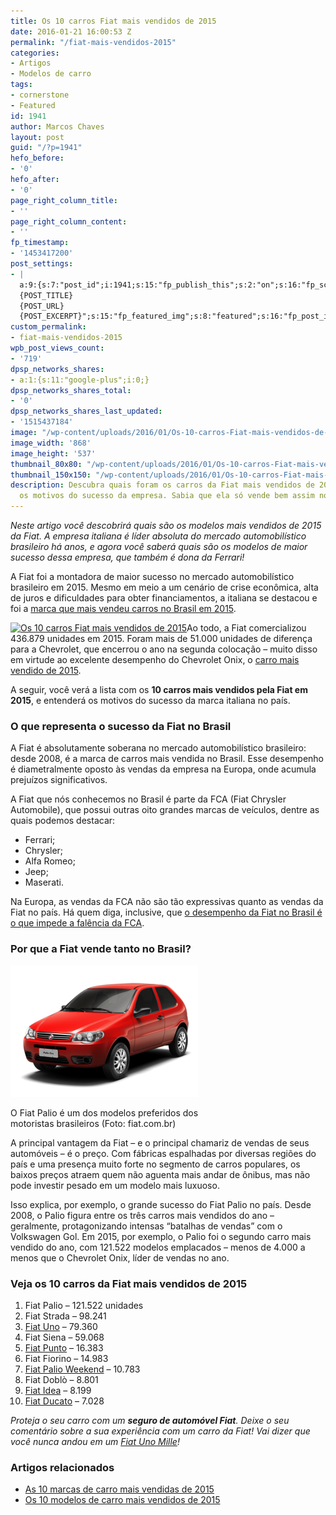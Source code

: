 ```yaml
---
title: Os 10 carros Fiat mais vendidos de 2015
date: 2016-01-21 16:00:53 Z
permalink: "/fiat-mais-vendidos-2015"
categories:
- Artigos
- Modelos de carro
tags:
- cornerstone
- Featured
id: 1941
author: Marcos Chaves
layout: post
guid: "/?p=1941"
hefo_before:
- '0'
hefo_after:
- '0'
page_right_column_title:
- ''
page_right_column_content:
- ''
fp_timestamp:
- '1453417200'
post_settings:
- |
  a:9:{s:7:"post_id";i:1941;s:15:"fp_publish_this";s:2:"on";s:16:"fp_schedule_this";s:3:"yes";s:11:"fp_datetime";s:16:"2016/01/21 21:00";s:18:"fp_timezone_offset";s:3:"120";s:8:"msg_body";s:66:"Novo post no {SITE_NAME}
  {POST_TITLE}
  {POST_URL}
  {POST_EXCERPT}";s:15:"fp_featured_img";s:8:"featured";s:16:"fp_post_img_text";s:0:"";s:5:"pages";a:2:{i:0;s:3:"own";i:1;s:15:"520743491417556";}}
custom_permalink:
- fiat-mais-vendidos-2015
wpb_post_views_count:
- '719'
dpsp_networks_shares:
- a:1:{s:11:"google-plus";i:0;}
dpsp_networks_shares_total:
- '0'
dpsp_networks_shares_last_updated:
- '1515437184'
image: "/wp-content/uploads/2016/01/Os-10-carros-Fiat-mais-vendidos-de-2015.jpg"
image_width: '868'
image_height: '537'
thumbnail_80x80: "/wp-content/uploads/2016/01/Os-10-carros-Fiat-mais-vendidos-de-2015-80x80.jpg"
thumbnail_150x150: "/wp-content/uploads/2016/01/Os-10-carros-Fiat-mais-vendidos-de-2015-150x150.jpg"
description: Descubra quais foram os carros da Fiat mais vendidos de 2015 e entenda
  os motivos do sucesso da empresa. Sabia que ela só vende bem assim no Brasil?
---
```


_Neste artigo você descobrirá quais são os modelos mais vendidos de 2015 da Fiat. A empresa italiana é líder absoluta do mercado automobilístico brasileiro há anos, e agora você saberá quais são os modelos de maior sucesso dessa empresa, que também é dona da Ferrari!_

A Fiat foi a montadora de maior sucesso no mercado automobilístico brasileiro em 2015. Mesmo em meio a um cenário de crise econômica, alta de juros e dificuldades para obter financiamentos, a italiana se destacou e foi a <a href="/10-marcas-mais-vendidas-2015" target="_blank">marca que mais vendeu carros no Brasil em 2015</a>.

[<img class="alignleft wp-image-3283" title="Os 10 carros Fiat mais vendidos de 2015" src="/wp-content/uploads/2016/01/Os-10-carros-Fiat-mais-vendidos-de-2015.jpg" alt="Os 10 carros Fiat mais vendidos de 2015" width="368" height="228" srcset="/wp-content/uploads/2016/01/Os-10-carros-Fiat-mais-vendidos-de-2015.jpg 868w, /wp-content/uploads/2016/01/Os-10-carros-Fiat-mais-vendidos-de-2015-250x155.jpg 250w, /wp-content/uploads/2016/01/Os-10-carros-Fiat-mais-vendidos-de-2015-768x475.jpg 768w, /wp-content/uploads/2016/01/Os-10-carros-Fiat-mais-vendidos-de-2015-700x433.jpg 700w, /wp-content/uploads/2016/01/Os-10-carros-Fiat-mais-vendidos-de-2015-120x74.jpg 120w" sizes="(max-width: 368px) 100vw, 368px" />](/wp-content/uploads/2016/01/Os-10-carros-Fiat-mais-vendidos-de-2015.jpg)Ao todo, a Fiat comercializou 436.879 unidades em 2015. Foram mais de 51.000 unidades de diferença para a Chevrolet, que encerrou o ano na segunda colocação – muito disso em virtude ao excelente desempenho do Chevrolet Onix, o <a href="/carros-mais-vendidos-2015" target="_blank">carro mais vendido de 2015</a>.

A seguir, você verá a lista com os **10 carros mais vendidos pela Fiat em 2015**, e entenderá os motivos do sucesso da marca italiana no país.

### O que representa o sucesso da Fiat no Brasil

A Fiat é absolutamente soberana no mercado automobilístico brasileiro: desde 2008, é a marca de carros mais vendida no Brasil. Esse desempenho é diametralmente oposto às vendas da empresa na Europa, onde acumula prejuízos significativos.

A Fiat que nós conhecemos no Brasil é parte da FCA (Fiat Chrysler Automobile), que possui outras oito grandes marcas de veículos, dentre as quais podemos destacar:

  * Ferrari;
  * Chrysler;
  * Alfa Romeo;
  * Jeep;
  * Maserati.

Na Europa, as vendas da FCA não são tão expressivas quanto as vendas da Fiat no país. Há quem diga, inclusive, que [o desempenho da Fiat no Brasil é o que impede a falência da FCA](http://www.car.blog.br/2014/06/fiat-poderia-ser-extinta-se-nao-fosse-o.html).

### Por que a Fiat vende tanto no Brasil?

<div id="attachment_1984" style="width: 310px" class="wp-caption alignleft">
  <img class="wp-image-1984 size-medium" src="/wp-content/uploads/2016/02/fiat-palio-fire-300x210.png" alt="Fiat Palio Fire" width="300" height="210" />
  
  <p class="wp-caption-text">
    O Fiat Palio é um dos modelos preferidos dos motoristas brasileiros (Foto: fiat.com.br)
  </p>
</div>

A principal vantagem da Fiat – e o principal chamariz de vendas de seus automóveis – é o preço. Com fábricas espalhadas por diversas regiões do país e uma presença muito forte no segmento de carros populares, os baixos preços atraem quem não aguenta mais andar de ônibus, mas não pode investir pesado em um modelo mais luxuoso.

Isso explica, por exemplo, o grande sucesso do Fiat Palio no país. Desde 2008, o Palio figura entre os três carros mais vendidos do ano – geralmente, protagonizando intensas “batalhas de vendas” com o Volkswagen Gol. Em 2015, por exemplo, o Palio foi o segundo carro mais vendido do ano, com 121.522 modelos emplacados – menos de 4.000 a menos que o Chevrolet Onix, líder de vendas no ano.

### Veja os 10 carros da Fiat mais vendidos de 2015

  1. Fiat Palio – 121.522 unidades
  2. Fiat Strada – 98.241
  3. <a href="/media-de-precos-do-seguro-auto-uno" target="_blank">Fiat Uno</a> – 79.360
  4. Fiat Siena – 59.068
  5. <a href="/seguro-fiat-punto" target="_blank">Fiat Punto</a> – 16.383
  6. Fiat Fiorino – 14.983
  7. <a href="/seguro-auto-palio-weekend" target="_blank">Fiat Palio Weekend</a> – 10.783
  8. Fiat Doblò – 8.801
  9. <a href="/seguro-auto-fiat-idea" target="_blank">Fiat Idea</a> – 8.199
 10. <a href="/seguro-auto-fiat-ducato" target="_blank">Fiat Ducato</a> – 7.028

_Proteja o seu carro com um **seguro de automóvel Fiat**. Deixe o seu comentário sobre a sua experiência com um carro da Fiat! Vai dizer que você nunca andou em um <a href="/seguro-auto-fiat-uno-mille" target="_blank">Fiat Uno Mille</a>!_

### Artigos relacionados

  * <a href="/10-marcas-mais-vendidas-2015" target="_blank">As 10 marcas de carro mais vendidas de 2015</a>
  * <a href="/carros-mais-vendidos-2015" target="_blank">Os 10 modelos de carro mais vendidos de 2015</a>